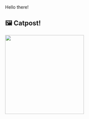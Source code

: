 Hello there!



## 🖼️ Catpost!

<sub>
    <img src="https://cdn2.thecatapi.com/images/brt.jpg" height="256">
</sub>

